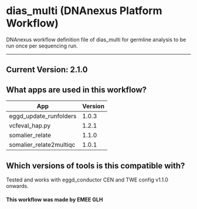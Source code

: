 # dias_multi (DNAnexus Platform Workflow)
DNAnexus workflow definition file of dias_multi for germline analysis to be run once per sequencing run.

-------
## Current Version: 2.1.0

## What apps are used in this workflow?

|  App 	| Version |
|---	|---	|
|eggd_update_runfolders     |1.0.3|
|vcfeval_hap.py             |1.2.1|
|somalier_relate            |1.1.0|
|somalier_relate2multiqc    |1.0.1|

## Which versions of tools is this compatible with?
Tested and works with eggd_conductor CEN and TWE config v1.1.0 onwards.

#### This workflow was made by EMEE GLH
